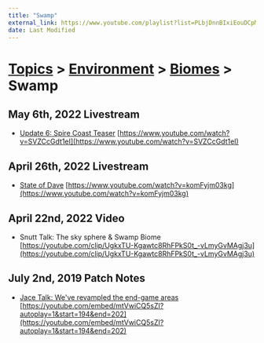 ```yaml
---
title: "Swamp"
external_link: https://www.youtube.com/playlist?list=PLbjDnnBIxiEouDCpMNBcTf8W6gqQ85Qzz
date: Last Modified
---
```

# [Topics](../../../topics.md) > [Environment](../../../topics/environment.md) > [Biomes](../../../topics/environment/biomes.md) > Swamp

## May 6th, 2022 Livestream
* [Update 6: Spire Coast Teaser](../../../transcriptions/yt-SVZCcGdt1eI.md) [https://www.youtube.com/watch?v=SVZCcGdt1eI](https://www.youtube.com/watch?v=SVZCcGdt1eI)

## April 26th, 2022 Livestream
* [State of Dave](../../../transcriptions/yt-komFyjm03kg.md) [https://www.youtube.com/watch?v=komFyjm03kg](https://www.youtube.com/watch?v=komFyjm03kg)

## April 22nd, 2022 Video
* Snutt Talk: The sky sphere & Swamp Biome [https://youtube.com/clip/UgkxTU-Kgawtc8RhFPkS0t_-vLmyGvMAgj3u](https://youtube.com/clip/UgkxTU-Kgawtc8RhFPkS0t_-vLmyGvMAgj3u)

## July 2nd, 2019 Patch Notes
* [Jace Talk: We've revampled the end-game areas](../../../transcriptions/yt-mtVwiCQ5sZI,194.15229166666666,201.326125.md) [https://youtube.com/embed/mtVwiCQ5sZI?autoplay=1&start=194&end=202](https://youtube.com/embed/mtVwiCQ5sZI?autoplay=1&start=194&end=202)
